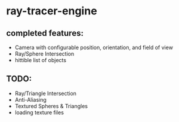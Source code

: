 # ray-tracer-engine

## completed features:

- Camera with configurable position, orientation, and field of view
- Ray/Sphere Intersection
- hittible list of objects



## TODO:
- Ray/Triangle Intersection
- Anti-Aliasing
- Textured Spheres & Triangles
- loading texture files
